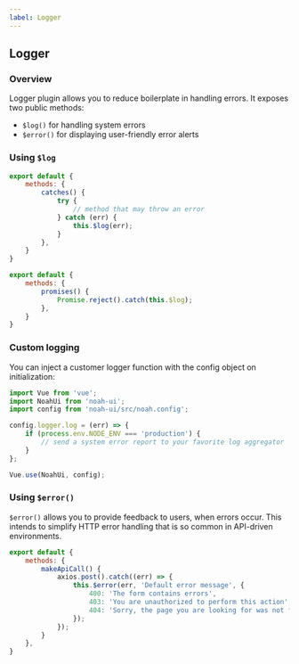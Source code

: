 ```yaml
---
label: Logger
---
```


## Logger

### Overview

Logger plugin allows you to reduce boilerplate in handling errors. It exposes two public methods:

 * `$log()` for handling system errors
 * `$error()` for displaying user-friendly error alerts

### Using `$log`

```js
export default {
    methods: {
        catches() {
            try {
                // method that may throw an error  
            } catch (err) {
                this.$log(err);
            }
        },
    }
}
```

```js
export default {
    methods: {
        promises() {
            Promise.reject().catch(this.$log);
        },
    }
}
```

### Custom logging

You can inject a customer logger function with the config object on initialization:

```js
import Vue from 'vue';
import NoahUi from 'noah-ui';
import config from 'noah-ui/src/noah.config';

config.logger.log = (err) => {
    if (process.env.NODE_ENV === 'production') {
        // send a system error report to your favorite log aggregator
    }
};

Vue.use(NoahUi, config);
```

### Using `$error()`

`$error()` allows you to provide feedback to users, when errors occur. This intends to simplify HTTP error handling that is so common in API-driven environments.


```js
export default {
    methods: {
        makeApiCall() {
            axios.post().catch((err) => {
                this.$error(err, 'Default error message', {
                    400: 'The form contains errors',
                    403: 'You are unauthorized to perform this action',
                    404: 'Sorry, the page you are looking for was not found',
                });
            });
        }
    },
}
``` 
 
